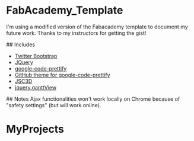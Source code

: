 # FabAcademy_Template

I'm using a modified version of the Fabacademy template to document my future work. Thanks to my instructors for getting the gist!

## Includes
* <a href="http://getbootstrap.com/">Twitter Bootstrap</a>
* <a href="http://jquery.com/">JQuery</a>
* <a href="https://code.google.com/p/google-code-prettify/">google-code-prettify</a>
* <a href="http://jmblog.github.io/color-themes-for-google-code-prettify/github/">GitHub theme for google-code-prettify</a>
* <a href="https://code.google.com/p/jsc3d/">JSC3D</a>
* <a href="https://github.com/thegrubbsian/jquery.ganttView">jquery.ganttView</a>

## Notes
Ajax functionalities won't work locally on Chrome because of "safety settings" (but will work online).
# MyProjects
